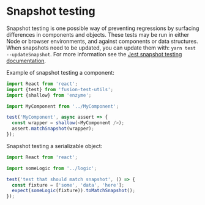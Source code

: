 # Snapshot testing

Snapshot testing is one possible way of preventing regressions by surfacing differences in components and objects. These tests may be run in either Node or browser environments, and against components or data structures. When snapshots need to be updated, you can update them with: `yarn test --updateSnapshot`. For more information see the [Jest snapshot testing documentation](https://facebook.github.io/jest/docs/en/snapshot-testing.html).

Example of snapshot testing a component:

```js
import React from 'react';
import {test} from 'fusion-test-utils';
import {shallow} from 'enzyme';

import MyComponent from '../MyComponent';

test('MyComponent', async assert => {
  const wrapper = shallow(<MyComponent />);
  assert.matchSnapshot(wrapper);
});
```

Snapshot testing a serializable object:

```js
import React from 'react';

import someLogic from '../logic';

test('test that should match snapshot', () => {
  const fixture = ['some', 'data', 'here'];
  expect(someLogic(fixture)).toMatchSnapshot();
});
```
